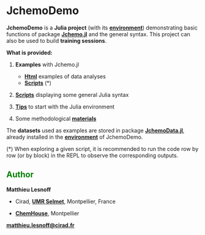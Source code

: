 # JchemoDemo

**JchemoDemo** is a **Julia project** (with its [**environment**](https://github.com/mlesnoff/JchemoDemo/blob/master/Project.toml)) demonstrating basic functions of package [**Jchemo.jl**](https://github.com/mlesnoff/Jchemo.jl) and the general syntax. 
This project can also be used to build **training sessions**. 

**What is provided:**

1. **Examples** with Jchemo.jl
    - [**Html**](https://mlesnoff.github.io/JchemoDemo/docs/build/) examples of data analyses 
    - [**Scripts**](https://github.com/mlesnoff/JchemoDemo/tree/main/Ex/src) (*)

2. [**Scripts**](https://github.com/mlesnoff/JchemoDemo/tree/main/Misc/src) displaying some general Julia syntax

3. [**Tips**](https://github.com/mlesnoff/JchemoDemo/blob/main/Misc/config.md) to start with the Julia environment

4. Some methodological [**materials**](https://github.com/mlesnoff/JchemoDemo/tree/main/Misc/annexes)

The **datasets** used as examples are stored in package [**JchemoData.jl**](https://github.com/mlesnoff/JchemoData.jl), already installed in the [**environment**](https://github.com/mlesnoff/JchemoDemo/blob/master/Project.toml) of JchemoDemo.

(*) When exploring a given script, it is recommended to run the code row by row (or by block) in the REPL to observe the corresponding outputs. 

## <span style="color:green"> **Author** </span> 

**Matthieu Lesnoff**

- Cirad, [**UMR Selmet**](https://umr-selmet.cirad.fr/en), Montpellier, France

- [**ChemHouse**](https://www.chemproject.org/ChemHouse), Montpellier

**matthieu.lesnoff@cirad.fr**




